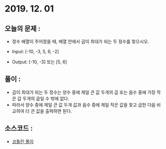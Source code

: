 # 2019. 12. 01 

## 오늘의 문제 : 
- 정수 배열이 주어졌을 때, 배열 안에서 곱이 최대가 되는 두 정수를 찾으시오.

- Input: [-10, -3, 5, 6, -2]

- Output: [-10, -3] 또는 [5, 6]

## 풀이 : 

- 곱이 최대가 되는 두 정수는 양수 중에 제일 큰 값 두개의 곱 또는 음수 중에 가장 작은 값 두개의 곱일 수 밖에 없다. 
- 따라서 양수 중에 제일 큰 값 두개 값과 음수 중에 제일 작은 값을 찾고 곱한 다음 비교하여 더 큰 값을 출력하면 된다. 

## 소스코드 : 

- [코틀린 풀이](../../src/main/java/dev/haenara/mailprogramming/solution/y2019/dec/Solution191201.kt)
